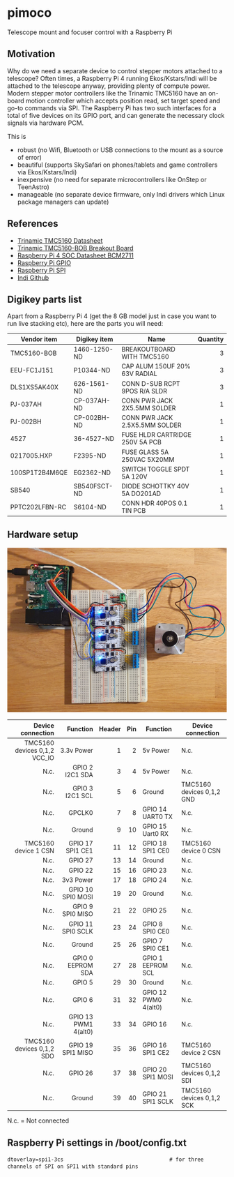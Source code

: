 # pimoco
Telescope mount and focuser control with a Raspberry Pi 

## Motivation

Why do we need a separate device to control stepper motors attached to a telescope? Often times, a Raspberry Pi 4 running Ekos/Kstars/Indi will be attached to the telescope anyway, providing plenty of compute power. Modern stepper motor controllers like the Trinamic TMC5160 have an on-board motion controller which accepts position read, set target speed and go-to commands via SPI. The Raspberry Pi has two such interfaces for a total of five devices on its GPIO port, and can generate the necessary clock signals via hardware PCM.

This is 
* robust (no Wifi, Bluetooth or USB connections to the mount as a source of error)
* beautiful (supports SkySafari on phones/tablets and game controllers via Ekos/Kstars/Indi) 
* inexpensive (no need for separate microcontrollers like OnStep or TeenAstro)
* manageable (no separate device firmware, only Indi drivers which Linux package managers can update)    

## References

* [Trinamic TMC5160 Datasheet](https://www.trinamic.com/fileadmin/assets/Products/ICs_Documents/TMC5160A_Datasheet_Rev1.14.pdf)
* [Trinamic TMC5160-BOB Breakout Board](https://www.trinamic.com/fileadmin/assets/Products/Eval_Documents/TMC5160-BOB_datasheet_rev1.10.pdf)
* [Raspberry Pi 4 SOC Datasheet BCM2711](https://www.raspberrypi.org/documentation/hardware/raspberrypi/bcm2711/rpi_DATA_2711_1p0.pdf)
* [Raspberry Pi GPIO](https://www.raspberrypi.org/documentation/hardware/raspberrypi/gpio/README.md)
* [Raspberry Pi SPI](https://www.raspberrypi.org/documentation/hardware/raspberrypi/spi/README.md)
* [Indi Github](https://github.com/indilib/indi)

## Digikey parts list

Apart from a Raspberry Pi 4 (get the 8 GB model just in case you want to run live stacking etc), here are the parts you will need:

| Vendor item    | Digikey item | Name                            | Quantity |
|----------------|--------------|---------------------------------|---------:|
| TMC5160-BOB    | 1460-1250-ND | BREAKOUTBOARD WITH TMC5160      |        3 |
| EEU-FC1J151    | P10344-ND    | CAP ALUM 150UF 20% 63V RADIAL   |        3 |
| DLS1XS5AK40X   | 626-1561-ND  | CONN D-SUB RCPT 9POS R/A SLDR   |        3 |
| PJ-037AH       | CP-037AH-ND  | CONN PWR JACK 2X5.5MM SOLDER    |        1 |
| PJ-002BH       | CP-002BH-ND  | CONN PWR JACK 2.5X5.5MM SOLDER  |        1 |
| 4527           | 36-4527-ND   | FUSE HLDR CARTRIDGE 250V 5A PCB |        1 |
| 0217005.HXP    | F2395-ND     | FUSE GLASS 5A 250VAC 5X20MM     |        1 |
| 100SP1T2B4M6QE | EG2362-ND    | SWITCH TOGGLE SPDT 5A 120V      |        1 |
| SB540          | SB540FSCT-ND | DIODE SCHOTTKY 40V 5A DO201AD   |        1 |
| PPTC202LFBN-RC | S6104-ND     | CONN HDR 40POS 0.1 TIN PCB      |        1 | 

## Hardware setup

![First breadboard](hardware/first-breadboard.jpg)

| Device connection            | Function            |Header|Pin| Function            | Device connection           |
|-----------------------------:|--------------------:|-----:|--:|---------------------|-----------------------------|
| TMC5160 devices 0,1,2 VCC_IO | 3.3v Power          |     1|  2| 5v Power            | N.c.                        |
| N.c.                         | GPIO  2 I2C1 SDA    |     3|  4| 5v Power            | N.c.                        |
| N.c.                         | GPIO  3 I2C1 SCL    |     5|  6| Ground              | TMC5160 devices 0,1,2 GND   |
| N.c.                         | GPCLK0              |     7|  8| GPIO 14 UART0 TX    | N.c.                        |
| N.c.                         | Ground              |     9| 10| GPIO 15 Uart0 RX    | N.c.                        |
| TMC5160 device  1 CSN        | GPIO 17 SPI1 CE1    |    11| 12| GPIO 18 SPI1 CE0    | TMC5160 device  0 CSN       |
| N.c.                         | GPIO 27             |    13| 14| Ground              | N.c.                        |
| N.c.                         | GPIO 22             |    15| 16| GPIO 23             | N.c.                        |
| N.c.                         | 3v3 Power           |    17| 18| GPIO 24             | N.c.                        |
| N.c.                         | GPIO 10 SPI0 MOSI   |    19| 20| Ground              | N.c.                        |
| N.c.                         | GPIO  9 SPI0 MISO   |    21| 22| GPIO 25             | N.c.                        |
| N.c.                         | GPIO 11 SPI0 SCLK   |    23| 24| GPIO  8 SPI0 CE0    | N.c.                        |
| N.c.                         | Ground              |    25| 26| GPIO  7 SPI0 CE1    | N.c.                        |
| N.c.                         | GPIO  0 EEPROM SDA  |    27| 28| GPIO  1 EEPROM SCL  | N.c.                        |
| N.c.                         | GPIO  5             |    29| 30| Ground              | N.c.                        |
| N.c.                         | GPIO  6             |    31| 32| GPIO 12 PWM0 4(alt0)| N.c.          |
| N.c.                         | GPIO 13 PWM1 4(alt0)|    33| 34| GPIO 16             | N.c.                        |
| TMC5160 devices 0,1,2 SDO    | GPIO 19 SPI1 MISO   |    35| 36| GPIO 16 SPI1 CE2    | TMC5160 device 2 CSN        |
| N.c.                         | GPIO 26             |    37| 38| GPIO 20 SPI1 MOSI   | TMC5160 devices 0,1,2 SDI   |
| N.c.                         | Ground              |    39| 40| GPIO 21 SPI1 SCLK   | TMC5160 devices 0,1,2 SCK   | 

N.c. = Not connected



## Raspberry Pi settings in /boot/config.txt

```
dtoverlay=spi1-3cs                                  # for three channels of SPI on SPI1 with standard pins
```
